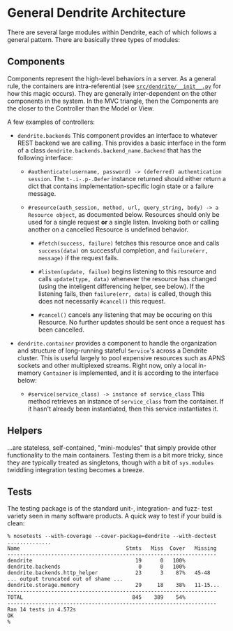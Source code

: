 General Dendrite Architecture
=============================

There are several large modules within Dendrite, each of which follows a general pattern. There are basically three types of modules:

Components
----------

Components represent the high-level behaviors in a server. As a general rule, the containers are intra-referential (see [`src/dendrite/__init__.py`][init0] for how this magic occurs). They are generally inter-dependent on the other components in the system. In the MVC triangle, then the Components are the closer to the Controller than the Model or View.

[init0]: https://github.com/globusonline/dendrite/blob/development/src/dendrite/__init__.py

A few examples of controllers:

* `dendrite.backends` This component provides an interface to whatever REST backend we are calling. This provides a basic interface in the form of a class `dendrite.backends.backend_name.Backend` that has the following interface:
	
	* `#authenticate(username, password) -> (deferred) authentication session`. The `t-.i-.p-.Defer` instance returned should either return a dict that contains implementation-specific login state or a failure message.
	
	* `#resource(auth_session, method, url, query_string, body) -> a Resource object`, as documented below. Resources should only be used for a single request __or__ a single listen. Invoking both or calling another on a cancelled Resource is undefined behavior.
		
		* `#fetch(success, failure)` fetches this resource once and calls `success(data)` on successful completion, and `failure(err, message)` if the request fails.
		
		* `#listen(update, failue)` begins listening to this resource and calls `update(type, data)` whenever the resource has changed (using the inteligent differencing helper, see below). If the listening fails, then `failure(err, data)` is called, though this does not necessarily `#cancel()` this request.
		
		* `#cancel()` cancels any listening that may be occuring on this Resource. No further updates should be sent once a request has been cancelled.

* `dendrite.container` provides a component to handle the organization and structure of long-running stateful `Service`'s across a Dendrite cluster. This is useful largely to pool expensive resources such as APNS sockets and other multiplexed streams. Right now, only a local in-memory `Container` is implemented, and it is according to the interface below:
	
	* `#service(service_class) -> instance of service_class` This method retrieves an instance of `service_class` from the container. If it hasn't already been instantiated, then this service instantiates it.

Helpers
-------

...are stateless, self-contained, "mini-modules" that simply provide other functionality to the main containers. Testing them is a bit more tricky, since they are typically treated as singletons, though with a bit of `sys.modules` twiddling integration testing becomes a breeze.

Tests
-----

The testing package is of the standard unit-, integration- and fuzz- test variety seen in many software products. A quick way to test if your build is clean:
	
	% nosetests --with-coverage --cover-package=dendrite --with-doctest
	..............
	Name                                  Stmts   Miss  Cover   Missing
	-------------------------------------------------------------------
	dendrite                                 19      0   100%   
	dendrite.backends                         0      0   100%   
	dendrite.backends.http_helper            23      3    87%   45-48
	... output truncated out of shame ...
	dendrite.storage.memory                  29     18    38%   11-15...
	-------------------------------------------------------------------
	TOTAL                                   845    389    54%   
	-------------------------------------------------------------------
	Ran 14 tests in 4.572s
	OK
	% 